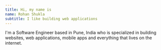 ```yaml
---
title: Hi, my name is
name: Rohan Shukla
subtitle: I like building web applications
---
```


I'm a Software Engineer based in Pune, India who is specialized in building websites, web applications, mobile apps and everything that lives on the internet.
